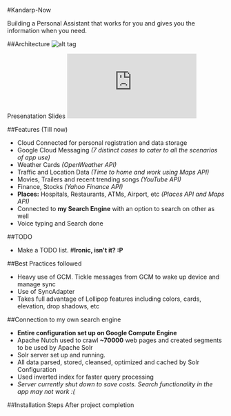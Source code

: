 #Kandarp-Now

Building a Personal Assistant that works for you and gives you the information when you need. 

##Architecture
![alt tag](https://raw.github.com/kandarpck/Kandarp-Now/master/assets/architecture.png)

Presenatation Slides
![alt tag](https://raw.githubusercontent.com/kandarpck/Kandarp-Now/master/assets/BE%20Project%20Presentation%20Feb-March%202015.pdf)


##Features (Till now)
- Cloud Connected for personal registration and data storage
- Google Cloud Messaging *(7 distinct cases to cater to all the scenarios of app use)*
- Weather Cards *(OpenWeather API)*
- Traffic and Location Data *(Time to home and work using Maps API)*
- Movies, Trailers and recent trending songs *(YouTube API)*
- Finance, Stocks *(Yahoo Finance API)*
- **Places:** Hospitals, Restaurants, ATMs, Airport, etc *(Places API and Maps API)*
- Connected to **my Search Engine** with an option to search on other as well
- Voice typing and Search done

##TODO
- Make a TODO list. 
#**Ironic, isn't it? :P**

##Best Practices followed
- Heavy use of GCM. Tickle messages from GCM to wake up device and manage sync
- Use of SyncAdapter
- Takes full advantage of Lollipop features including colors, cards, elevation, drop shadows, etc

##Connection to my own search engine
- **Entire configuration set up on Google Compute Engine**
- Apache Nutch used to crawl **~70000** web pages and created segments to be used by Apache Solr
- Solr server set up and running.
- All data parsed, stored, cleansed, optimized and cached by Solr Configuration
- Used inverted index for faster query processing
- *Server currently shut down to save costs. Search functionality in the app may not work :(*

##Installation Steps
After project completion
